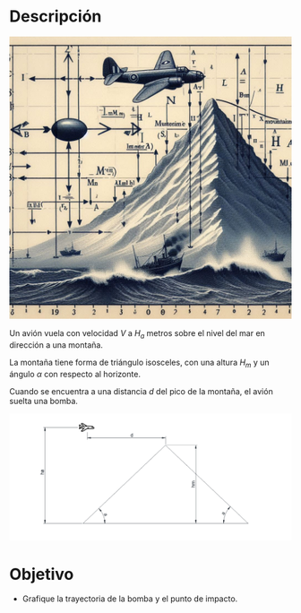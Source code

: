 # Descripción
![alt text](assets/image-1.png)

Un avión vuela con velocidad $V$ a $H_a$ metros sobre el nivel del mar en dirección a una montaña. 

La montaña tiene forma de triángulo isosceles, con una altura $H_m$ y un ángulo $\alpha$ con respecto al horizonte.

Cuando se encuentra a una distancia $d$ del pico de la montaña, el avión suelta una bomba. 

![alt text](assets/image-3.png)

# Objetivo
* Grafique la trayectoria de la bomba y el punto de impacto. 
